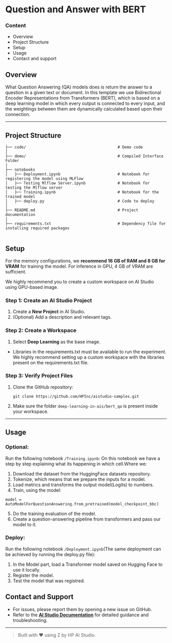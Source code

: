 # Question and Answer with BERT

### Content
- Overview
- Project Structure
- Setup
- Usage
- Contact and support

## Overview
 What Question Answering (QA) models does is return the answer to a question in a given text or document. In this template we use Bidirectional Encoder Representations from Transformers (BERT), which is based on a deep learning model in which every output is connected to every input, and the weightings between them are dynamically calculated based upon their connection.
  
 ---

## Project Structure
```
├── code/                                        # Demo code
│
├── demo/                                        # Compiled Interface Folder
│
├── notebooks
│   ├── Deployment.ipynb                         # Notebook for registering the model using MLFlow
│   ├── Testing Mlflow Server.ipynb              # Notebook for testing the Mlflow server
│   ├── Training.ipynb                           # Notebook for the trained model
│   ├── deploy.py                                # Code to deploy                          
│
├── README.md                                    # Project documentation
│                                        
├── requirements.txt                             # Dependency file for installing required packages
                                    
```

## Setup

For the memory configurations, we **recommend 16 GB of RAM and 8 GB for VRAM** for training the model. For inference in GPU, 4 GB of VRAM are sufficient.

We highly recommend you to create a custom workspace on AI Studio using GPU-based image.

### Step 1: Create an AI Studio Project  
1. Create a **New Project** in AI Studio.   
2. (Optional) Add a description and relevant tags. 

### Step 2: Create a Workspace  
1. Select **Deep Learning** as the base image.
- Libraries in the requirements.txt must be available to run the experiment. We highly recommend setting up a       custom workspace with the libraries present on the requirements.txt file.

### Step 3: Verify Project Files 
1. Clone the GitHub repository:  
   ```
   git clone https://github.com/HPInc/aistudio-samples.git
   ```  
2. Make sure the folder `deep-learning-in-ais/bert_qa` is present inside your workspace.

---

## Usage
### Optional:
Run the following notebook `/Training.ipynb`:
On this notebook we have a step by step explaining what its happening in which cell.Where we:
1. Download the dataset from the HuggingFace datasets repository.
2. Tokenize, which means that we prepare the inputs for a model.
3. Load metrics and transforms the output model(Logits) to numbers.
4. Train, using the model:
```
model = AutoModelForQuestionAnswering.from_pretrained(model_checkpoint_bbc)

```
5. Do the training evaluation of the model.
6. Create a question-answering pipeline from transformers and pass our model to it.

### Deploy:
Run the following notebook `/Deployment.ipynb`(The same deployment can be achieved by running the deploy.py file):
1. In the Model part, load a Transformer model saved on Hugging Face to use it locally.
2. Register the model.
3. Test the model that was registred.

 ## Contact and Support  
- For issues, please report them by opening a new issue on GitHub.  
- Refer to the **[AI Studio Documentation](https://zdocs.datascience.hp.com/docs/aistudio/overview)** for detailed guidance and troubleshooting.

---

> Built with ❤️ using Z by HP AI Studio.